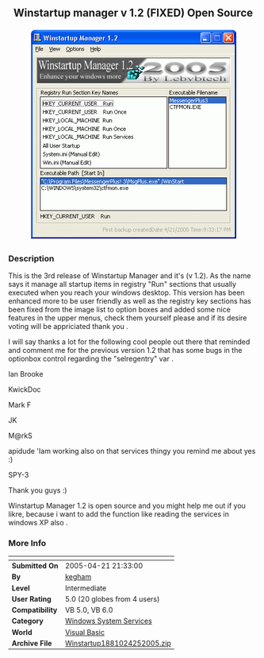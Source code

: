 ﻿<div align="center">

## Winstartup manager v 1\.2 \(FIXED\) Open Source

<img src="PIC20054251641364644.gif">
</div>

### Description

This is the 3rd release of Winstartup Manager and it's (v 1.2). As the name says it manage all startup items in registry "Run" sections that usually executed when you reach your windows desktop. This version has been enhanced more to be user friendly as well as the registry key sections has been fixed from the image list to option boxes and added some nice features in the upper menus, check them yourself please and if its desire voting will be appriciated thank you .

I will say thanks a lot for the following cool people out there that reminded and comment me for the previous version 1.2 that has some bugs in the optionbox control regarding the "selregentry" var .

Ian Brooke

KwickDoc

Mark F

JK

M@rkS

apidude 'Iam working also on that services thingy you remind me about yes :)

SPY-3

Thank you guys :)

Winstartup Manager 1.2 is open source and you might help me out if you likre, because i want to add the function like reading the services in windows XP also .
 
### More Info
 


<span>             |<span>
---                |---
**Submitted On**   |2005-04-21 21:33:00
**By**             |[kegham](https://github.com/Planet-Source-Code/PSCIndex/blob/master/ByAuthor/kegham.md)
**Level**          |Intermediate
**User Rating**    |5.0 (20 globes from 4 users)
**Compatibility**  |VB 5\.0, VB 6\.0
**Category**       |[Windows System Services](https://github.com/Planet-Source-Code/PSCIndex/blob/master/ByCategory/windows-system-services__1-35.md)
**World**          |[Visual Basic](https://github.com/Planet-Source-Code/PSCIndex/blob/master/ByWorld/visual-basic.md)
**Archive File**   |[Winstartup1881024252005\.zip](https://github.com/Planet-Source-Code/kegham-winstartup-manager-v-1-2-fixed-open-source__1-60209/archive/master.zip)








